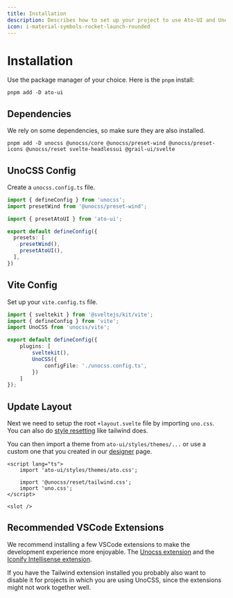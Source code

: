 ```yaml
---
title: Installation
description: Describes how to set up your project to use Ato-UI and UnoCSS.
icon: i-material-symbols-rocket-launch-rounded
---
```


# Installation

Use the package manager of your choice. Here is the `pnpm` install:

```shell showCode=true
pnpm add -D ato-ui
```

## Dependencies

We rely on some dependencies, so make sure they are also installed.

```shell showCode=true
pnpm add -D unocss @unocss/core @unocss/preset-wind @unocss/preset-icons @unocss/reset svelte-headlessui @grail-ui/svelte
```

## UnoCSS Config

Create a `unocss.config.ts` file.

```typescript showCode=true title="unocss.config.ts"
import { defineConfig } from 'unocss';
import presetWind from '@unocss/preset-wind';

import { presetAtoUI } from 'ato-ui';

export default defineConfig({
  presets: [
    presetWind(),
    presetAtoUI(),
  ],
})
```

## Vite Config

Set up your `vite.config.ts` file.

```typescript showCode=true title="vite.config.ts"
import { sveltekit } from '@sveltejs/kit/vite';
import { defineConfig } from 'vite';
import UnoCSS from 'unocss/vite';

export default defineConfig({
	plugins: [
		sveltekit(),
		UnoCSS({
      		configFile: './unocss.config.ts',
		})
	]
});
```

## Update Layout

Next we need to setup the root `+layout.svelte` file by importing `uno.css`. You can also do [style resetting](https://unocss.dev/guide/style-reset) like tailwind does. 

You can then import a theme from `ato-ui/styles/themes/...` or use a custom one that you created in our [designer](/designer) page.

```svelte showCode=true title="./src/routes/+layout.svelte"
<script lang="ts">
	import 'ato-ui/styles/themes/ato.css';

	import '@unocss/reset/tailwind.css';
	import 'uno.css';
</script>

<slot />
```

## Recommended VSCode Extensions

We recommend installing a few VSCode extensions to make the development experience more enjoyable. The [Unocss extension](https://marketplace.visualstudio.com/items?itemName=antfu.unocss) and the [Iconify Intellisense extension](https://marketplace.visualstudio.com/items?itemName=antfu.iconify).

If you have the Tailwind extension installed you probably also want to disable it for projects in which you are using UnoCSS, since the extensions might not work together well.